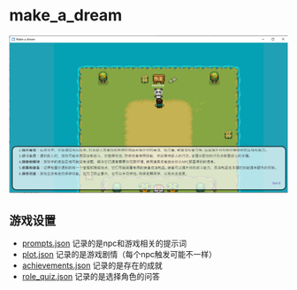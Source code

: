 # make_a_dream

![image](./images/mad.PNG)

## 游戏设置

* [prompts.json](./prompts.json) 记录的是npc和游戏相关的提示词
* [plot.json](./plot.json) 记录的是游戏剧情（每个npc触发可能不一样）
* [achievements.json](./achievements.json) 记录的是存在的成就
* [role_quiz.json](./role_quiz.json) 记录的是选择角色的问答
